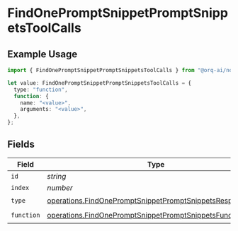 # FindOnePromptSnippetPromptSnippetsToolCalls

## Example Usage

```typescript
import { FindOnePromptSnippetPromptSnippetsToolCalls } from "@orq-ai/node/models/operations";

let value: FindOnePromptSnippetPromptSnippetsToolCalls = {
  type: "function",
  function: {
    name: "<value>",
    arguments: "<value>",
  },
};
```

## Fields

| Field                                                                                                                                  | Type                                                                                                                                   | Required                                                                                                                               | Description                                                                                                                            |
| -------------------------------------------------------------------------------------------------------------------------------------- | -------------------------------------------------------------------------------------------------------------------------------------- | -------------------------------------------------------------------------------------------------------------------------------------- | -------------------------------------------------------------------------------------------------------------------------------------- |
| `id`                                                                                                                                   | *string*                                                                                                                               | :heavy_minus_sign:                                                                                                                     | N/A                                                                                                                                    |
| `index`                                                                                                                                | *number*                                                                                                                               | :heavy_minus_sign:                                                                                                                     | N/A                                                                                                                                    |
| `type`                                                                                                                                 | [operations.FindOnePromptSnippetPromptSnippetsResponseType](../../models/operations/findonepromptsnippetpromptsnippetsresponsetype.md) | :heavy_check_mark:                                                                                                                     | N/A                                                                                                                                    |
| `function`                                                                                                                             | [operations.FindOnePromptSnippetPromptSnippetsFunction](../../models/operations/findonepromptsnippetpromptsnippetsfunction.md)         | :heavy_check_mark:                                                                                                                     | N/A                                                                                                                                    |